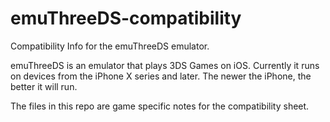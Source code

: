 # emuThreeDS-compatibility
Compatibility Info for the emuThreeDS emulator.

emuThreeDS is an emulator that plays 3DS Games on iOS. Currently it runs on devices from the iPhone X series and later. The newer the iPhone, the better it will run.

The files in this repo are game specific notes for the compatibility sheet.
